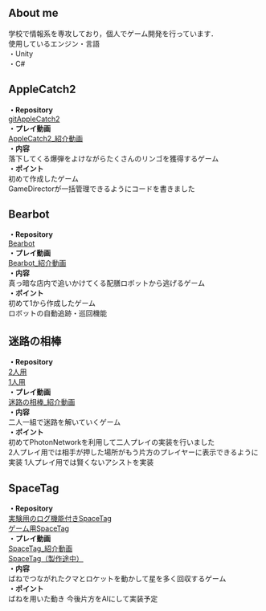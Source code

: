 ## About me
学校で情報系を専攻しており，個人でゲーム開発を行っています．  
使用しているエンジン・言語  
・Unity  
・C#


<!--
**tonton51/tonton51** is a ✨ _special_ ✨ repository because its `README.md` (this file) appears on your GitHub profile.

Here are some ideas to get you started:

- 🔭 I’m currently working on ...
- 🌱 I’m currently learning ...
- 👯 I’m looking to collaborate on ...
- 🤔 I’m looking for help with ...
- 💬 Ask me about ...
- 📫 How to reach me: ...
- 😄 Pronouns: ...
- ⚡ Fun fact: ...
-->
## AppleCatch2  
**・Repository**  
[gitAppleCatch2](https://github.com/tonton51/gitAppleCatch2)  
**・プレイ動画**  
[AppleCatch2_紹介動画](https://youtu.be/SJ_hqyTy6gI)  
**・内容**  
落下してくる爆弾をよけながらたくさんのリンゴを獲得するゲーム  
**・ポイント**  
初めて作成したゲーム  
GameDirectorが一括管理できるようにコードを書きました
 
## Bearbot  
**・Repository**  
[Bearbot](https://github.com/tonton51/bearbot)  
**・プレイ動画**  
[Bearbot_紹介動画](https://youtu.be/I08Pqr87YEE)  
**・内容**  
真っ暗な店内で追いかけてくる配膳ロボットから逃げるゲーム  
**・ポイント**  
初めて1から作成したゲーム  
ロボットの自動追跡・巡回機能

## 迷路の相棒  
**・Repository**  
[2人用](https://github.com/tonton51/DuoMaze)   
[1人用](https://github.com/tonton51/Dollhouse)  
**・プレイ動画**   
[迷路の相棒_紹介動画](https://youtu.be/ON7-Ix_hRH8)  
**・内容**  
二人一組で迷路を解いていくゲーム  
**・ポイント**  
初めてPhotonNetworkを利用して二人プレイの実装を行いました  
2人プレイ用では相手が押した場所がもう片方のプレイヤーに表示できるように実装
1人プレイ用では賢くないアシストを実装  

## SpaceTag  
**・Repository**  
[実験用のログ機能付きSpaceTag](https://github.com/tonton51/SpaceTag_Local)  
[ゲーム用SpaceTag](https://github.com/tonton51/SpaceTag_Game)  
**・プレイ動画**  
[SpaceTag_紹介動画](https://youtu.be/hFSRcwkSedI)  
[SpaceTag（製作途中）](https://youtu.be/7HOmGMuRceU)  
**・内容**  
ばねでつながれたクマとロケットを動かして星を多く回収するゲーム  
**・ポイント**  
ばねを用いた動き 
今後片方をAIにして実装予定
